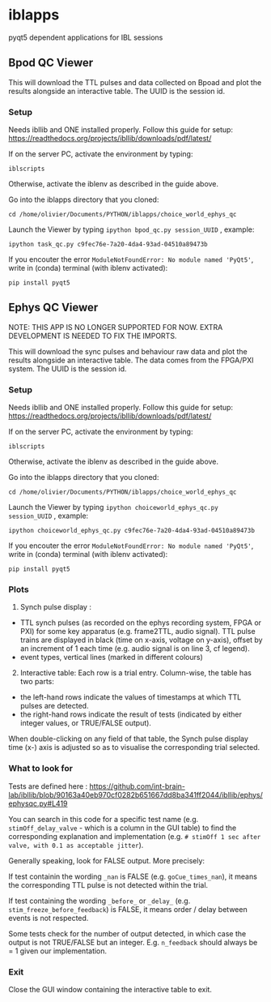# iblapps
pyqt5 dependent applications for IBL sessions

## Bpod QC Viewer
This will download the TTL pulses and data collected on Bpoad and plot the results
alongside an interactive table.
The UUID is the session id. 

### Setup
Needs ibllib and ONE installed properly. Follow this guide for setup: https://readthedocs.org/projects/ibllib/downloads/pdf/latest/ 

If on the server PC, activate the environment by typing:
```
iblscripts
```
Otherwise, activate the iblenv as described in the guide above.

Go into the iblapps directory that you cloned:
```
cd /home/olivier/Documents/PYTHON/iblapps/choice_world_ephys_qc
```
Launch the Viewer by typing `ipython bpod_qc.py session_UUID` , example:
```
ipython task_qc.py c9fec76e-7a20-4da4-93ad-04510a89473b
```
If you encouter the error `ModuleNotFoundError: No module named 'PyQt5'`, write in (conda) terminal (with iblenv activated):
```
pip install pyqt5
```

## Ephys QC Viewer

NOTE: THIS APP IS NO LONGER SUPPORTED FOR NOW. EXTRA DEVELOPMENT IS NEEDED
TO FIX THE IMPORTS.

This will download the sync pulses and behaviour raw data and plot the results alongside
an interactive table. The data comes from the FPGA/PXI system.
The UUID is the session id. 

### Setup
Needs ibllib and ONE installed properly. Follow this guide for setup: https://readthedocs.org/projects/ibllib/downloads/pdf/latest/ 

If on the server PC, activate the environment by typing:
```
iblscripts
```
Otherwise, activate the iblenv as described in the guide above.

Go into the iblapps directory that you cloned:
```
cd /home/olivier/Documents/PYTHON/iblapps/choice_world_ephys_qc
```
Launch the Viewer by typing `ipython choiceworld_ephys_qc.py session_UUID` , example:
```
ipython choiceworld_ephys_qc.py c9fec76e-7a20-4da4-93ad-04510a89473b
```

If you encouter the error `ModuleNotFoundError: No module named 'PyQt5'`, write in (conda) terminal (with iblenv activated):
```
pip install pyqt5
```

### Plots
1) Synch pulse display :
- TTL synch pulses (as recorded on the ephys recording system, FPGA or PXI) for some key apparatus (e.g. frame2TTL, audio signal). TTL pulse trains are displayed in black (time on x-axis, voltage on y-axis), offset by an increment of 1 each time (e.g. audio signal is on line 3, cf legend).
- event types, vertical lines (marked in different colours)

2) Interactive table:
Each row is a trial entry.
Column-wise, the table has two parts: 
- the left-hand rows indicate the values of timestamps at which TTL pulses are detected.
- the right-hand rows indicate the result of tests (indicated by either integer values, or TRUE/FALSE output).

When double-clicking on any field of that table, the Synch pulse display time (x-) axis is adjusted so as to visualise the corresponding trial selected.

### What to look for
Tests are defined here : https://github.com/int-brain-lab/ibllib/blob/90163a40eb970cf0282b651667dd8ba341ff2044/ibllib/ephys/ephysqc.py#L419

You can search in this code for a specific test name (e.g. `stimOff_delay_valve` - which is a column in the GUI table) to find the corresponding explanation and implementation (e.g. `# stimOff 1 sec after valve, with 0.1 as acceptable jitter`).

Generally speaking, look for FALSE output. More precisely:

If test containin the wording `_nan` is FALSE (e.g. `goCue_times_nan`), it means the corresponding TTL pulse is not detected within the trial.

If test containing the wording `_before_` or `_delay_` (e.g. `stim_freeze_before_feedback`) is FALSE, it means order / delay between events is not respected.

Some tests check for the number of output detected, in which case the output is not TRUE/FALSE but an integer. E.g. `n_feedback` should always be = 1 given our implementation. 

### Exit
Close the GUI window containing the interactive table to exit.
